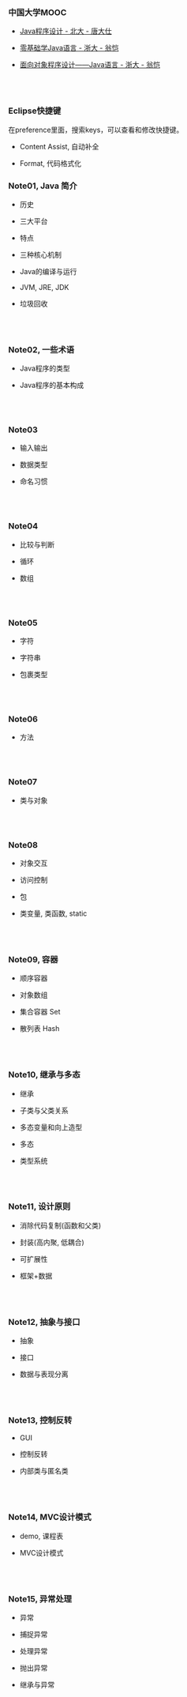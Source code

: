 ###	中国大学MOOC

*	[Java程序设计 - 北大 - 唐大仕](https://www.icourse163.org/learn/PKU-1001941004?tid=1002731007)

*	[零基础学Java语言 - 浙大 - 翁恺](https://www.icourse163.org/learn/ZJU-1001541001?tid=1002303012)

*	[面向对象程序设计——Java语言 - 浙大 - 翁恺](https://www.icourse163.org/learn/ZJU-1001542001?tid=1002311011)

<br><br>

###	Eclipse快捷键

在preference里面，搜索keys，可以查看和修改快捷键。

*	Content Assist, 自动补全

*	Format, 代码格式化

###	Note01, Java 简介

*	历史

*	三大平台

*	特点

*	三种核心机制

*	Java的编译与运行

*	JVM, JRE, JDK

*	垃圾回收

<br><br>

###	Note02, 一些术语

*	Java程序的类型

*	Java程序的基本构成

<br><br>

###	Note03

*	输入输出

*	数据类型

*	命名习惯

<br><br>

###	Note04

*	比较与判断

*	循环

*	数组

<br><br>

###	Note05

*	字符

*	字符串

*	包裹类型

<br><br>

###	Note06

*	方法

<br><br>

###	Note07

*	类与对象

<br><br>

###	Note08

*	对象交互

*	访问控制

*	包

*	类变量, 类函数, static

<br><br>

###	Note09, 容器

*	顺序容器

*	对象数组

*	集合容器 Set

*	散列表 Hash

<br><br>

###	Note10, 继承与多态

*	继承

*	子类与父类关系

*	多态变量和向上造型

*	多态

*	类型系统

<br><br>

###	Note11, 设计原则

*	消除代码复制(函数和父类)

*	封装(高内聚, 低耦合)

*	可扩展性

*	框架+数据

<br><br>

###	Note12, 抽象与接口

*	抽象

*	接口

*	数据与表现分离

<br><br>

###	Note13, 控制反转

*	GUI

*	控制反转

*	内部类与匿名类

<br><br>

###	Note14, MVC设计模式

*	demo, 课程表

*	MVC设计模式

<br><br>

###	Note15, 异常处理

*	异常

*	捕捉异常

*	处理异常

*	抛出异常

*	继承与异常

<br><br>
